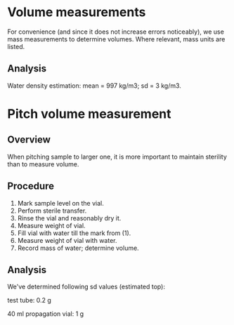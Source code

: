 # Volume measurements

For convenience (and since it does not increase errors noticeably), we use mass measurements to determine volumes. Where relevant, mass units are listed.

## Analysis

Water density estimation: mean = 997 kg/m3; sd = 3 kg/m3.

# Pitch volume measurement

## Overview

When pitching sample to larger one, it is more important to maintain sterility than to measure volume.

## Procedure

1. Mark sample level on the vial.
2. Perform sterile transfer.
3. Rinse the vial and reasonably dry it.
4. Measure weight of vial.
5. Fill vial with water till the mark from (1).
6. Measure weight of vial with water.
7. Record mass of water; determine volume.

## Analysis

We've determined following sd values (estimated top):

test tube: 0.2 g

40 ml propagation vial: 1 g

